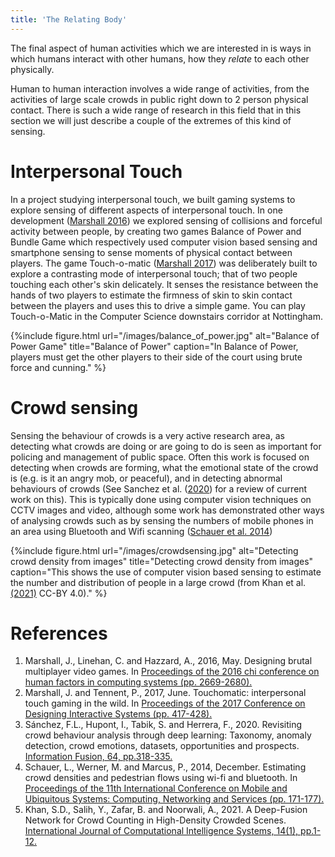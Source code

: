 ```yaml
---
title: 'The Relating Body'
---
```

The final aspect of human activities which we are interested in is ways in which humans interact with other humans, how they *relate* to each other physically. 

Human to human interaction involves a wide range of activities, from the activities of large scale crowds in public right down to 2 person physical contact. There is such a wide range of research in this field that in this section we will just describe a couple of the extremes of this kind of sensing. 

# Interpersonal Touch

In a project studying interpersonal touch, we built gaming systems to explore sensing of different aspects of interpersonal touch. In one development (<a href="#Marshall2016">Marshall 2016</a>) we explored sensing of collisions and forceful activity between people, by creating two games Balance of Power and Bundle Game which respectively used computer vision based sensing and smartphone sensing to sense moments of physical contact between players. The game Touch-o-matic (<a href="#Marshall2017">Marshall 2017</a>) was deliberately built to explore a contrasting mode of interpersonal touch; that of two people touching each other's skin delicately. It senses the resistance between the hands of two players to estimate the firmness of skin to skin contact between the players and uses this to drive a simple game. You can play Touch-o-Matic in the Computer Science downstairs corridor at Nottingham.

{%include figure.html url="/images/balance_of_power.jpg" alt="Balance of Power Game" title="Balance of Power" caption="In Balance of Power, players must get the other players to their side of the court using brute force and cunning." %}


# Crowd sensing

Sensing the behaviour of crowds is a very active research area, as detecting what crowds are doing or are going to do is seen as important for policing and management of public space. Often this work is focused on detecting when crowds are forming, what the emotional state of the crowd is (e.g. is it an angry mob, or peaceful), and in detecting abnormal behaviours of crowds (See Sanchez et al. ([2020](#Sanchez)) for a review of current work on this). This is typically done using computer vision techniques on CCTV images and video, although some work has demonstrated other ways of analysing crowds such as by sensing the numbers of mobile phones in an area using Bluetooth and Wifi scanning ([Schauer et al. 2014](#Schauer))

{%include figure.html url="/images/crowdsensing.jpg" alt="Detecting crowd density from images" title="Detecting crowd density from images" caption="This shows the use of computer vision based sensing to estimate the number and distribution of people in a large crowd (from Khan et al. <a href='#Khan'>(2021)</a> CC-BY 4.0)." %}


# References

1. <a id="Marshall2016"></a>Marshall, J., Linehan, C. and Hazzard, A., 2016, May. Designing brutal multiplayer video games. In <a href="https://doi.org/10.1145/2858036.2858080">Proceedings of the 2016 chi conference on human factors in computing systems (pp. 2669-2680).</a>
1. <a id="Marshall2017"></a>Marshall, J. and Tennent, P., 2017, June. Touchomatic: interpersonal touch gaming in the wild. In <a href="https://doi.org/10.1145/3064663.3064727">Proceedings of the 2017 Conference on Designing Interactive Systems (pp. 417-428).</a>
1. <a id="Sanchez"></a>Sánchez, F.L., Hupont, I., Tabik, S. and Herrera, F., 2020. Revisiting crowd behaviour analysis through deep learning: Taxonomy, anomaly detection, crowd emotions, datasets, opportunities and prospects. <a href="https://doi.org/10.1016/j.inffus.2020.07.008">Information Fusion, 64, pp.318-335.</a>
1. <a id="Schauer"></a>Schauer, L., Werner, M. and Marcus, P., 2014, December. Estimating crowd densities and pedestrian flows using wi-fi and bluetooth. In <a href="https://doi.org/10.4108/icst.mobiquitous.2014.257870">Proceedings of the 11th International Conference on Mobile and Ubiquitous Systems: Computing, Networking and Services (pp. 171-177).</a>
1. <a id="Khan"></a> Khan, S.D., Salih, Y., Zafar, B. and Noorwali, A., 2021. A Deep-Fusion Network for Crowd Counting in High-Density Crowded Scenes. <a href="https://doi.org/10.1007/s44196-021-00016-x">International Journal of Computational Intelligence Systems, 14(1), pp.1-12.</a>